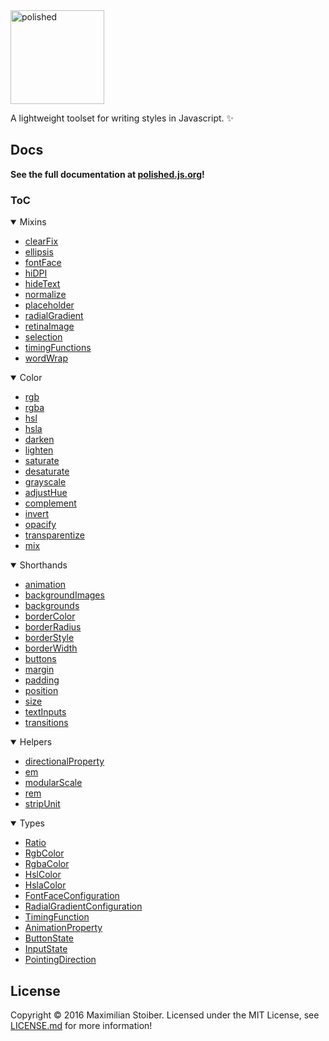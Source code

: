 <a href="https://github.com/styled-components/polished">
  <img alt="polished" src="https://raw.githubusercontent.com/styled-components/brand/master/polished.png" height="150px" />
</a>
<br />

A lightweight toolset for writing styles in Javascript. ✨

## Docs

**See the full documentation at [polished.js.org](http://polished.js.org)!**

### ToC

<!-- NOTE: Anything between INJECT DOCS START and END will be deleted! -->
<!-- INJECT DOCS START -->
<details open>
  <summary>Mixins</summary>
  <ul>
    <li><a href="http://polished.js.org/docs/#clearfix">clearFix</a></li>
    <li><a href="http://polished.js.org/docs/#ellipsis">ellipsis</a></li>
    <li><a href="http://polished.js.org/docs/#fontface">fontFace</a></li>
    <li><a href="http://polished.js.org/docs/#hidpi">hiDPI</a></li>
    <li><a href="http://polished.js.org/docs/#hidetext">hideText</a></li>
    <li><a href="http://polished.js.org/docs/#normalize">normalize</a></li>
    <li><a href="http://polished.js.org/docs/#placeholder">placeholder</a></li>
    <li><a href="http://polished.js.org/docs/#radialgradient">radialGradient</a></li>
    <li><a href="http://polished.js.org/docs/#retinaimage">retinaImage</a></li>
    <li><a href="http://polished.js.org/docs/#selection">selection</a></li>
    <li><a href="http://polished.js.org/docs/#timingfunctions">timingFunctions</a></li>
    <li><a href="http://polished.js.org/docs/#wordwrap">wordWrap</a></li>
  </ul>
</details>
<details open>
  <summary>Color</summary>
  <ul>
    <li><a href="http://polished.js.org/docs/#rgb">rgb</a></li>
    <li><a href="http://polished.js.org/docs/#rgba">rgba</a></li>
    <li><a href="http://polished.js.org/docs/#hsl">hsl</a></li>
    <li><a href="http://polished.js.org/docs/#hsla">hsla</a></li>
    <li><a href="http://polished.js.org/docs/#darken">darken</a></li>
    <li><a href="http://polished.js.org/docs/#lighten">lighten</a></li>
    <li><a href="http://polished.js.org/docs/#saturate">saturate</a></li>
    <li><a href="http://polished.js.org/docs/#desaturate">desaturate</a></li>
    <li><a href="http://polished.js.org/docs/#grayscale">grayscale</a></li>
    <li><a href="http://polished.js.org/docs/#adjusthue">adjustHue</a></li>
    <li><a href="http://polished.js.org/docs/#complement">complement</a></li>
    <li><a href="http://polished.js.org/docs/#invert">invert</a></li>
    <li><a href="http://polished.js.org/docs/#opacify">opacify</a></li>
    <li><a href="http://polished.js.org/docs/#transparentize">transparentize</a></li>
    <li><a href="http://polished.js.org/docs/#mix">mix</a></li>
  </ul>
</details>
<details open>
  <summary>Shorthands</summary>
  <ul>
    <li><a href="http://polished.js.org/docs/#animation">animation</a></li>
    <li><a href="http://polished.js.org/docs/#backgroundimages">backgroundImages</a></li>
    <li><a href="http://polished.js.org/docs/#backgrounds">backgrounds</a></li>
    <li><a href="http://polished.js.org/docs/#bordercolor">borderColor</a></li>
    <li><a href="http://polished.js.org/docs/#borderradius">borderRadius</a></li>
    <li><a href="http://polished.js.org/docs/#borderstyle">borderStyle</a></li>
    <li><a href="http://polished.js.org/docs/#borderwidth">borderWidth</a></li>
    <li><a href="http://polished.js.org/docs/#buttons">buttons</a></li>
    <li><a href="http://polished.js.org/docs/#margin">margin</a></li>
    <li><a href="http://polished.js.org/docs/#padding">padding</a></li>
    <li><a href="http://polished.js.org/docs/#position">position</a></li>
    <li><a href="http://polished.js.org/docs/#size">size</a></li>
    <li><a href="http://polished.js.org/docs/#textinputs">textInputs</a></li>
    <li><a href="http://polished.js.org/docs/#transitions">transitions</a></li>
  </ul>
</details>
<details open>
  <summary>Helpers</summary>
  <ul>
    <li><a href="http://polished.js.org/docs/#directionalproperty">directionalProperty</a></li>
    <li><a href="http://polished.js.org/docs/#em">em</a></li>
    <li><a href="http://polished.js.org/docs/#modularscale">modularScale</a></li>
    <li><a href="http://polished.js.org/docs/#rem">rem</a></li>
    <li><a href="http://polished.js.org/docs/#stripunit">stripUnit</a></li>
  </ul>
</details>
<details open>
  <summary>Types</summary>
  <ul>
    <li><a href="http://polished.js.org/docs/#ratio">Ratio</a></li>
    <li><a href="http://polished.js.org/docs/#rgbcolor">RgbColor</a></li>
    <li><a href="http://polished.js.org/docs/#rgbacolor">RgbaColor</a></li>
    <li><a href="http://polished.js.org/docs/#hslcolor">HslColor</a></li>
    <li><a href="http://polished.js.org/docs/#hslacolor">HslaColor</a></li>
    <li><a href="http://polished.js.org/docs/#fontfaceconfiguration">FontFaceConfiguration</a></li>
    <li><a href="http://polished.js.org/docs/#radialgradientconfiguration">RadialGradientConfiguration</a></li>
    <li><a href="http://polished.js.org/docs/#timingfunction">TimingFunction</a></li>
    <li><a href="http://polished.js.org/docs/#animationproperty">AnimationProperty</a></li>
    <li><a href="http://polished.js.org/docs/#buttonstate">ButtonState</a></li>
    <li><a href="http://polished.js.org/docs/#inputstate">InputState</a></li>
    <li><a href="http://polished.js.org/docs/#pointingdirection">PointingDirection</a></li>
  </ul>
</details>
<!-- INJECT DOCS END -->

## License

Copyright © 2016 Maximilian Stoiber. Licensed under the MIT License, see [LICENSE.md](LICENSE.md) for more information!
